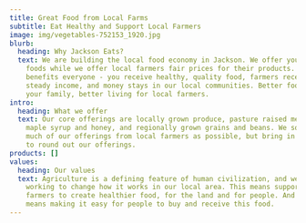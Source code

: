 ```yaml
---
title: Great Food from Local Farms
subtitle: Eat Healthy and Support Local Farmers
image: img/vegetables-752153_1920.jpg
blurb:
  heading: Why Jackson Eats?
  text: We are building the local food economy in Jackson. We offer you local
    foods while we offer local farmers fair prices for their products. This
    benefits everyone - you receive healthy, quality food, farmers receive a
    steady income, and money stays in our local communities. Better food for
    your family, better living for local farmers.
intro:
  heading: What we offer
  text: Our core offerings are locally grown produce, pasture raised meat, local
    maple syrup and honey, and regionally grown grains and beans. We source as
    much of our offerings from local farmers as possible, but bring in products
    to round out our offerings.
products: []
values:
  heading: Our values
  text: Agriculture is a defining feature of human civilization, and we are
    working to change how it works in our local area. This means supporting
    farmers to create healthier food, for the land and for people. And this
    means making it easy for people to buy and receive this food.
---
```

